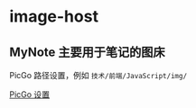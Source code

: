 # image-host
## MyNote 主要用于笔记的图床

PicGo 路径设置，例如 `技术/前端/JavaScript/img/`

[PicGo 设置](https://picgo.github.io)